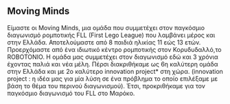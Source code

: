 Moving Minds
-------------

Είμαστε οι Moving Minds, μια ομάδα που συμμετέχει στον παγκόσμιο διαγωνισμό ρομποτικής FLL (First Lego League) που λαμβάνει μέρος και στην Ελλάδα. 
Αποτελούμαστε από 8 παιδιά ηλικίας 11 εώς 13 ετών. Προερχόμαστε από ένα ιδιωτικό κέντρο ρομποτικής στον Κορυδυδαλλό,το ROBOTONIO. 
Η ομάδα μας συμμετέχει στον διαγωνισμό εδώ και 3 χρόνια έχοντας παλιά και νέα μέλη. 
Πέρσι διακριθήκαμε ως 6η καλύτερη ομάδα στην Ελλάδα και με 2ο καλύτερο innovation project* στη χώρα.
(innovation project : η ιδέα μας για μία λύση σε ένα πρόβλημα το οποίο επιλέξαμε με βάση το θέμα του περινού διαγωνισμού). 
Έτσι, προκριθήκαμε για τον παγκόσμιο διαγωνισμό του FLL στο Μαρόκο.

